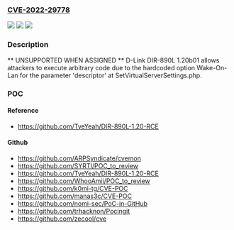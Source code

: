 ### [CVE-2022-29778](https://cve.mitre.org/cgi-bin/cvename.cgi?name=CVE-2022-29778)
![](https://img.shields.io/static/v1?label=Product&message=n%2Fa&color=blue)
![](https://img.shields.io/static/v1?label=Version&message=n%2Fa&color=blue)
![](https://img.shields.io/static/v1?label=Vulnerability&message=n%2Fa&color=brighgreen)

### Description

** UNSUPPORTED WHEN ASSIGNED ** D-Link DIR-890L 1.20b01 allows attackers to execute arbitrary code due to the hardcoded option Wake-On-Lan for the parameter 'descriptor' at SetVirtualServerSettings.php.

### POC

#### Reference
- https://github.com/TyeYeah/DIR-890L-1.20-RCE

#### Github
- https://github.com/ARPSyndicate/cvemon
- https://github.com/SYRTI/POC_to_review
- https://github.com/TyeYeah/DIR-890L-1.20-RCE
- https://github.com/WhooAmii/POC_to_review
- https://github.com/k0mi-tg/CVE-POC
- https://github.com/manas3c/CVE-POC
- https://github.com/nomi-sec/PoC-in-GitHub
- https://github.com/trhacknon/Pocingit
- https://github.com/zecool/cve

